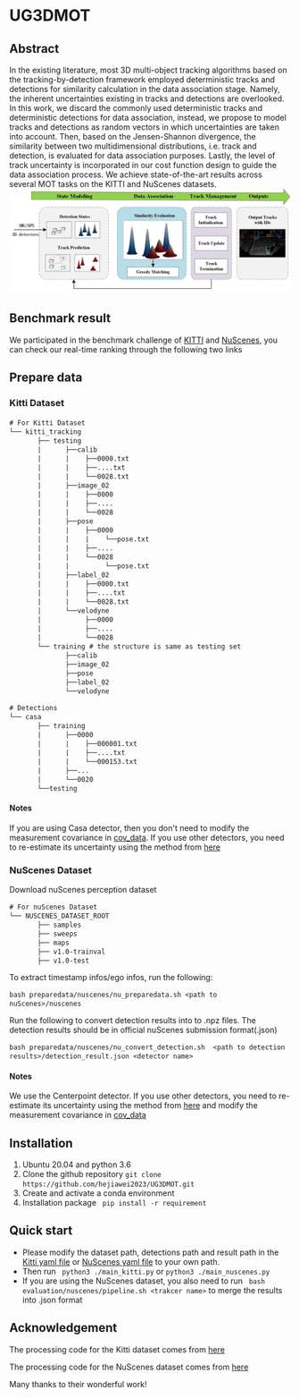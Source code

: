 # UG3DMOT

## Abstract
In the existing literature, most 3D multi-object tracking algorithms based on the tracking-by-detection framework employed deterministic tracks and detections for similarity calculation in the data association stage. Namely, the inherent uncertainties existing in tracks and detections are overlooked. In this work, we discard the commonly used deterministic tracks and deterministic detections for data association, instead, we propose to model tracks and detections as random vectors in which uncertainties are taken into account. Then, based on the Jensen-Shannon divergence, the similarity between two multidimensional distributions, i.e. track and detection, is evaluated for data association purposes. Lastly, the level of track uncertainty is incorporated in our cost function design to guide the data association process. We achieve state-of-the-art results across several MOT tasks on the KITTI and NuScenes datasets.
![img.png](img.jpg)

## Benchmark result
We participated in the benchmark challenge of [KITTI](https://www.cvlibs.net/datasets/kitti/eval_tracking.php) and [NuScenes](https://www.nuscenes.org/tracking?externalData=all&mapData=all&modalities=Any), you can check our real-time ranking through the following two links

## Prepare data
### Kitti Dataset
``` 
# For Kitti Dataset    
└── kitti_tracking
       ├── testing 
       |      ├──calib
       |      |    ├──0000.txt
       |      |    ├──....txt
       |      |    └──0028.txt
       |      ├──image_02
       |      |    ├──0000
       |      |    ├──....
       |      |    └──0028
       |      ├──pose
       |      |    ├──0000
       |      |    |    └──pose.txt
       |      |    ├──....
       |      |    └──0028
       |      |         └──pose.txt
       |      ├──label_02
       |      |    ├──0000.txt
       |      |    ├──....txt
       |      |    └──0028.txt
       |      └──velodyne
       |           ├──0000
       |           ├──....
       |           └──0028      
       └── training # the structure is same as testing set
              ├──calib
              ├──image_02
              ├──pose
              ├──label_02
              └──velodyne 
```
```
# Detections
└── casa
       ├── training
       |      ├──0000
       |      |    ├──000001.txt
       |      |    ├──....txt
       |      |    └──000153.txt
       |      ├──...
       |      └──0020
       └──testing 
```
#### Notes
If you are using Casa detector, then you don't need to modify the measurement covariance in [cov_data](./tracking/cov_data.py). If you use other detectors, you need to re-estimate its uncertainty using the method from [here](https://arxiv.org/abs/2001.05673)

### NuScenes Dataset

Download nuScenes perception dataset
```
# For nuScenes Dataset         
└── NUSCENES_DATASET_ROOT
       ├── samples       
       ├── sweeps       
       ├── maps         
       ├── v1.0-trainval 
       ├── v1.0-test
```
To extract timestamp infos/ego infos, run the following:

```
bash preparedata/nuscenes/nu_preparedata.sh <path to nuScenes>/nuscenes
```

Run the following to convert detection results into to .npz files. The detection results should be in official nuScenes submission format(.json)

```
bash preparedata/nuscenes/nu_convert_detection.sh  <path to detection results>/detection_result.json <detector name>

```
#### Notes
We use the Centerpoint detector. If you use other detectors, you need to re-estimate its uncertainty using the method  from [here](https://arxiv.org/abs/2001.05673) and modify the measurement covariance in [cov_data](./tracking/cov_data.py)
## Installation
1. Ubuntu 20.04 and python 3.6
2. Clone the github repository ```git clone https://github.com/hejiawei2023/UG3DMOT.git```
3. Create and activate a conda environment
4. Installation package ``` pip install -r requirement```
## Quick start
* Please modify the dataset path, detections path and result path in the [Kitti yaml file](./config/kitti.yaml) or [NuScenes yaml file](./config/nuscenes.yaml)
to your own path.
* Then run ``` python3 ./main_kitti.py```  or ``` python3 ./main_nuscenes.py ```
* If you are using the NuScenes dataset, you also need to run ``` bash evaluation/nuscenes/pipeline.sh <trakcer name>``` to merge the results into .json format

## Acknowledgement

The processing code for the  Kitti dataset comes from [here](https://github.com/hailanyi/3D-Multi-Object-Tracker)

The processing code for the  NuScenes dataset comes from  [here](https://github.com/ImmortalTracker/ImmortalTracker)

Many thanks to their wonderful work!

